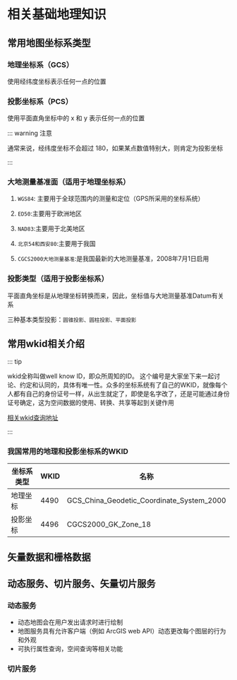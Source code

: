 # 相关基础地理知识

## 常用地图坐标系类型

### 地理坐标系（GCS）

使用经纬度坐标表示任何一点的位置

### 投影坐标系（PCS）

使用平面直角坐标中的 x 和 y 表示任何一点的位置

::: warning 注意

通常来说，经纬度坐标不会超过 180，如果某点数值特别大，则肯定为投影坐标

:::

### 大地测量基准面（适用于地理坐标系）

1. `WGS84`: 主要用于全球范围内的测量和定位（GPS所采用的坐标系统）

2. `ED50`:主要用于欧洲地区

3. `NAD83`:主要用于北美地区

4. `北京54和西安80`:主要用于我国

5. `CGCS2000大地测量基准`:是我国最新的大地测量基准，2008年7月1日启用

### 投影类型（适用于投影坐标系）

平面直角坐标是从地理坐标转换而来，因此，坐标值与大地测量基准Datum有关系

三种基本类型投影：`圆锥投影、圆柱投影、平面投影`

## 常用wkid相关介绍

::: tip

wkid全称叫做well know ID，即众所周知的ID。
这个编号是大家坐下来一起讨论、约定和认同的，具体有唯一性。众多的坐标系统有了自己的WKID，就像每个人都有自己的身份证号一样，从出生就定了，即使是名字改了，还是可能通过身份证号确定，这为空间数据的使用、转换、共享等起到关键作用

[相关wkid查询地址](https://www.cnblogs.com/liweis/p/5951032.html)

:::

### 我国常用的地理和投影坐标系的WKID

|  坐标系类型  | WKID  | 名称 |
|  ----  | ---- | ---- |
| 地理坐标 | 4490 | GCS_China_Geodetic_Coordinate_System_2000 |
| 投影坐标 | 4496 | CGCS2000_GK_Zone_18 |

## 矢量数据和栅格数据


## 动态服务、切片服务、矢量切片服务

### 动态服务

- 动态地图会在用户发出请求时进行绘制
- 地图服务具有允许客户端（例如 ArcGIS web API）动态更改每个图层的行为和外观
- 可执行属性查询，空间查询等相关功能

### 切片服务
